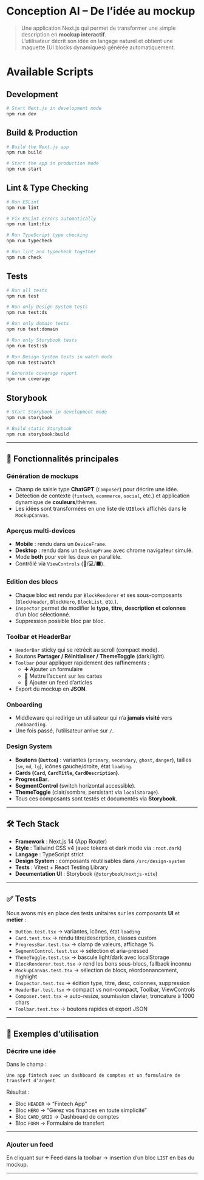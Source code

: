# Conception AI – De l’idée au mockup

> Une application Next.js qui permet de transformer une simple description en **mockup interactif**.  
> L’utilisateur décrit son idée en langage naturel et obtient une maquette (UI blocks dynamiques) générée automatiquement.

# Available Scripts

## Development

```bash
# Start Next.js in development mode
npm run dev
```

## Build & Production

```bash
# Build the Next.js app
npm run build

# Start the app in production mode
npm run start
```

## Lint & Type Checking

```bash
# Run ESLint
npm run lint

# Fix ESLint errors automatically
npm run lint:fix

# Run TypeScript type checking
npm run typecheck

# Run lint and typecheck together
npm run check
```

## Tests

```bash
# Run all tests
npm run test

# Run only Design System tests
npm run test:ds

# Run only domain tests
npm run test:domain

# Run only Storybook tests
npm run test:sb

# Run Design System tests in watch mode
npm run test:watch

# Generate coverage report
npm run coverage
```

## Storybook

```bash
# Start Storybook in development mode
npm run storybook

# Build static Storybook
npm run storybook:build
```

---

## 🚀 Fonctionnalités principales

### Génération de mockups

- Champ de saisie type **ChatGPT** (`Composer`) pour décrire une idée.
- Détection de contexte (`fintech`, `ecommerce`, `social`, etc.) et application dynamique de **couleurs**/thèmes.
- Les idées sont transformées en une liste de `UIBlock` affichés dans le `MockupCanvas`.

### Aperçus multi-devices

- **Mobile** : rendu dans un `DeviceFrame`.
- **Desktop** : rendu dans un `DesktopFrame` avec chrome navigateur simulé.
- Mode **both** pour voir les deux en parallèle.
- Contrôlé via `ViewControls` (📱/💻/⬛).

### Edition des blocs

- Chaque bloc est rendu par `BlockRenderer` et ses sous-composants (`BlockHeader`, `BlockHero`, `BlockList`, etc.).
- `Inspector` permet de modifier le **type, titre, description et colonnes** d’un bloc sélectionné.
- Suppression possible bloc par bloc.

### Toolbar et HeaderBar

- `HeaderBar` sticky qui se rétrécit au scroll (compact mode).
- Boutons **Partager / Réinitialiser / ThemeToggle** (dark/light).
- `Toolbar` pour appliquer rapidement des raffinements :
  - ➕ Ajouter un formulaire
  - 🎴 Mettre l’accent sur les cartes
  - 📰 Ajouter un feed d’articles
- Export du mockup en **JSON**.

### Onboarding

- Middleware qui redirige un utilisateur qui n’a **jamais visité** vers `/onboarding`.
- Une fois passé, l’utilisateur arrive sur `/`.

### Design System

- **Boutons (`Button`)** : variantes (`primary`, `secondary`, `ghost`, `danger`), tailles (`sm`, `md`, `lg`), icônes gauche/droite, état `loading`.
- **Cards (`Card`, `CardTitle`, `CardDescription`)**.
- **ProgressBar**.
- **SegmentControl** (switch horizontal accessible).
- **ThemeToggle** (clair/sombre, persistant via `localStorage`).
- Tous ces composants sont testés et documentés via **Storybook**.

---

## 🛠️ Tech Stack

- **Framework** : Next.js 14 (App Router)
- **Style** : Tailwind CSS v4 (avec tokens et dark mode via `:root.dark`)
- **Langage** : TypeScript strict
- **Design System** : composants réutilisables dans `/src/design-system`
- **Tests** : Vitest + React Testing Library
- **Documentation UI** : Storybook (`@storybook/nextjs-vite`)

---

## ✅ Tests

Nous avons mis en place des tests unitaires sur les composants **UI** et **métier** :

- `Button.test.tsx` → variantes, icônes, état `loading`
- `Card.test.tsx` → rendu titre/description, classes custom
- `ProgressBar.test.tsx` → clamp de valeurs, affichage %
- `SegmentControl.test.tsx` → sélection et aria-pressed
- `ThemeToggle.test.tsx` → bascule light/dark avec localStorage
- `BlockRenderer.test.tsx` → rend les bons sous-blocs, fallback inconnu
- `MockupCanvas.test.tsx` → sélection de blocs, réordonnancement, highlight
- `Inspector.test.tsx` → édition type, titre, desc, colonnes, suppression
- `HeaderBar.test.tsx` → compact vs non-compact, Toolbar, ViewControls
- `Composer.test.tsx` → auto-resize, soumission clavier, troncature à 1000 chars
- `Toolbar.test.tsx` → boutons rapides et export JSON

---

## 📖 Exemples d’utilisation

### Décrire une idée

Dans le champ :

```
Une app fintech avec un dashboard de comptes et un formulaire de transfert d’argent
```

Résultat :

- Bloc `HEADER` → “Fintech App”
- Bloc `HERO` → “Gérez vos finances en toute simplicité”
- Bloc `CARD_GRID` → Dashboard de comptes
- Bloc `FORM` → Formulaire de transfert

---

### Ajouter un feed

En cliquant sur ➕ Feed dans la toolbar → insertion d’un bloc `LIST` en bas du mockup.

---
